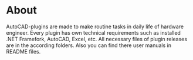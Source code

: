# About 
AutoCAD-plugins are made to make routine tasks in daily life of hardware engineer. Every plugin has own technical requirements such as installed .NET Framefork, AutoCAD, Excel, etc. 
All necessary files of plugin releases are in the according folders. Also you can find there user manuals in README files.
